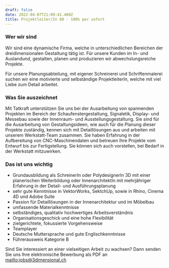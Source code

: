 ```yaml
---
draft: false
date: 2022-04-07T21:09:41.460Z
title: Projektleiter/In 80 - 100% per sofort
---
```

### Wer wir sind

Wir sind eine dynamische Firma, welche in unterschiedlichen Bereichen der dreidimensionalen Gestaltung tätig ist. Für unsere Kunden im In- und Auslandund, gestalten, planen und produzieren wir abwechslungsreiche Projekte.

Für unsere Planungsabteilung, mit eigener Schreinerei und Schriftenmalerei suchen wir eine motivierte und selbständige ProjektleiterIn, welche mit viel Liebe zum Detail arbeitet.

### Was Sie auszeichnet

Mit Tatkraft unterstützen Sie uns bei der Ausarbeitung von spannenden Projekten im Bereich der Schaufenstergestaltung, Signaletik, Display- und Messebau sowie der Innenraum- und Ausstellungsgestaltung. Sie sind für die Ausarbeitung von Gestaltungsideen, wie auch für die Planung dieser Projekte zuständig, kennen sich mit Detaillösungen aus und arbeiten mit unserem Werkstatt-Team zusammen. Sie haben Erfahrung in der Aufbereitung von CNC-Maschinendaten und betreuen Ihre Projekte vom Entwurf bis zur Fertigstellung. Sie können sich auch vorstellen, bei Bedarf in der Werkstatt mitzuwirken.

### Das ist uns wichtig

* Grundausbildung als SchreinerIn oder PolydesignerIn 3D mit einer planerischen Weiterbildung oder InnenarchitektIn mit mehrjähriger Erfahrung in der Detail- und Ausführungsplanung
* sehr gute Kenntnisse in VektorWorks, SektchUp, sowie in Rhino, Cinema 4D und Adobe Suite
* Passion für Detaillösungen in der Innenarchitektur und im Möbelbau
* umfassende Materialkenntnisse
* selbständiges, qualitativ hochwertiges Arbeitsverständnis
* Organisationsgeschick und eine hohe Flexibilität
* zielgerichtete, fokussierte Vorgehensweise
* Teamplayer
* Deutsche Muttersprache und gute Englischkenntnisse
* Führerausweis Kategorie B


Sind Sie interessiert an einer vielseitigen Arbeit zu wachsen? Dann senden Sie uns Ihre elektronische Bewerbung als PDF an <mailto:jobs@3dimensional.ch>
